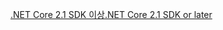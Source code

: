 [<span data-ttu-id="26f78-101">.NET Core 2.1 SDK 이상</span><span class="sxs-lookup"><span data-stu-id="26f78-101">.NET Core 2.1 SDK or later</span></span>](https://www.microsoft.com/net/download/all)
